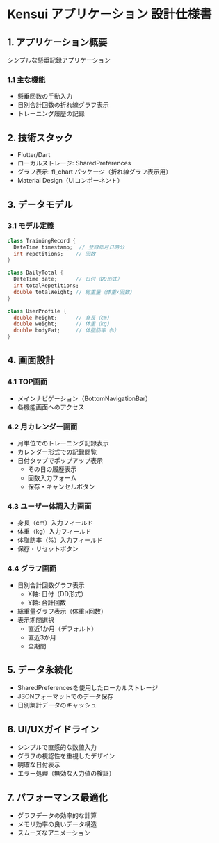 # Kensui アプリケーション 設計仕様書

## 1. アプリケーション概要
シンプルな懸垂記録アプリケーション

### 1.1 主な機能
- 懸垂回数の手動入力
- 日別合計回数の折れ線グラフ表示
- トレーニング履歴の記録

## 2. 技術スタック
- Flutter/Dart
- ローカルストレージ: SharedPreferences
- グラフ表示: fl_chart パッケージ（折れ線グラフ表示用）
- Material Design（UIコンポーネント）

## 3. データモデル

### 3.1 モデル定義
```dart
class TrainingRecord {
  DateTime timestamp;  // 登録年月日時分
  int repetitions;    // 回数
}

class DailyTotal {
  DateTime date;      // 日付（DD形式）
  int totalRepetitions;
  double totalWeight; // 総重量（体重×回数）
}

class UserProfile {
  double height;      // 身長（cm）
  double weight;      // 体重（kg）
  double bodyFat;     // 体脂肪率（%）
}
```

## 4. 画面設計

### 4.1 TOP画面
- メインナビゲーション（BottomNavigationBar）
- 各機能画面へのアクセス

### 4.2 月カレンダー画面
- 月単位でのトレーニング記録表示
- カレンダー形式での記録閲覧
- 日付タップでポップアップ表示
  - その日の履歴表示
  - 回数入力フォーム
  - 保存・キャンセルボタン

### 4.3 ユーザー体調入力画面
- 身長（cm）入力フィールド
- 体重（kg）入力フィールド
- 体脂肪率（%）入力フィールド
- 保存・リセットボタン

### 4.4 グラフ画面
- 日別合計回数グラフ表示
  - X軸: 日付（DD形式）
  - Y軸: 合計回数
- 総重量グラフ表示（体重×回数）
- 表示期間選択
  - 直近1か月（デフォルト）
  - 直近3か月
  - 全期間

## 5. データ永続化
- SharedPreferencesを使用したローカルストレージ
- JSONフォーマットでのデータ保存
- 日別集計データのキャッシュ

## 6. UI/UXガイドライン
- シンプルで直感的な数値入力
- グラフの視認性を重視したデザイン
- 明確な日付表示
- エラー処理（無効な入力値の検証）

## 7. パフォーマンス最適化
- グラフデータの効率的な計算
- メモリ効率の良いデータ構造
- スムーズなアニメーション
